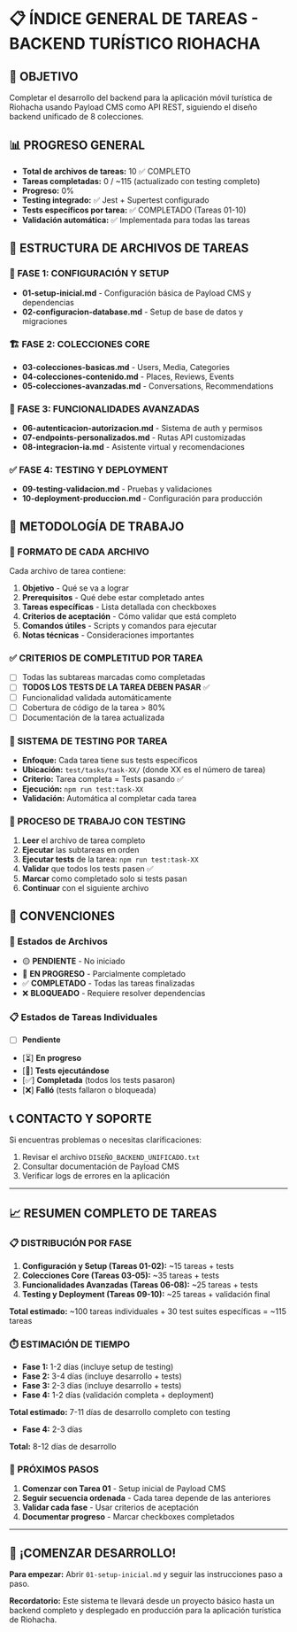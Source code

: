 # 📋 ÍNDICE GENERAL DE TAREAS - BACKEND TURÍSTICO RIOHACHA

## 🎯 OBJETIVO
Completar el desarrollo del backend para la aplicación móvil turística de Riohacha usando Payload CMS como API REST, siguiendo el diseño backend unificado de 8 colecciones.

## 📊 PROGRESO GENERAL
- **Total de archivos de tareas:** 10 ✅ COMPLETO
- **Tareas completadas:** 0 / ~115 (actualizado con testing completo)
- **Progreso:** 0%
- **Testing integrado:** ✅ Jest + Supertest configurado
- **Tests específicos por tarea:** ✅ COMPLETADO (Tareas 01-10)
- **Validación automática:** ✅ Implementada para todas las tareas

## 📁 ESTRUCTURA DE ARCHIVOS DE TAREAS

### 🚀 FASE 1: CONFIGURACIÓN Y SETUP
- **01-setup-inicial.md** - Configuración básica de Payload CMS y dependencias
- **02-configuracion-database.md** - Setup de base de datos y migraciones

### 🏗️ FASE 2: COLECCIONES CORE
- **03-colecciones-basicas.md** - Users, Media, Categories
- **04-colecciones-contenido.md** - Places, Reviews, Events
- **05-colecciones-avanzadas.md** - Conversations, Recommendations

### 🔧 FASE 3: FUNCIONALIDADES AVANZADAS
- **06-autenticacion-autorizacion.md** - Sistema de auth y permisos
- **07-endpoints-personalizados.md** - Rutas API customizadas
- **08-integracion-ia.md** - Asistente virtual y recomendaciones

### ✅ FASE 4: TESTING Y DEPLOYMENT
- **09-testing-validacion.md** - Pruebas y validaciones
- **10-deployment-produccion.md** - Configuración para producción

## 🎯 METODOLOGÍA DE TRABAJO

### 📝 FORMATO DE CADA ARCHIVO
Cada archivo de tarea contiene:
1. **Objetivo** - Qué se va a lograr
2. **Prerequisitos** - Qué debe estar completado antes
3. **Tareas específicas** - Lista detallada con checkboxes
4. **Criterios de aceptación** - Cómo validar que está completo
5. **Comandos útiles** - Scripts y comandos para ejecutar
6. **Notas técnicas** - Consideraciones importantes

### ✅ CRITERIOS DE COMPLETITUD POR TAREA
- [ ] Todas las subtareas marcadas como completadas
- [ ] **TODOS LOS TESTS DE LA TAREA DEBEN PASAR** ✅
- [ ] Funcionalidad validada automáticamente
- [ ] Cobertura de código de la tarea > 80%
- [ ] Documentación de la tarea actualizada

### 🧪 SISTEMA DE TESTING POR TAREA
- **Enfoque:** Cada tarea tiene sus tests específicos
- **Ubicación:** `test/tasks/task-XX/` (donde XX es el número de tarea)
- **Criterio:** Tarea completa = Tests pasando ✅
- **Ejecución:** `npm run test:task-XX`
- **Validación:** Automática al completar cada tarea

### 🔄 PROCESO DE TRABAJO CON TESTING
1. **Leer** el archivo de tarea completo
2. **Ejecutar** las subtareas en orden
3. **Ejecutar tests** de la tarea: `npm run test:task-XX`
4. **Validar** que todos los tests pasen ✅
5. **Marcar** como completado solo si tests pasan
6. **Continuar** con el siguiente archivo

## 🚨 CONVENCIONES

### 📄 Estados de Archivos
- 🟡 **PENDIENTE** - No iniciado
- 🔵 **EN PROGRESO** - Parcialmente completado
- ✅ **COMPLETADO** - Todas las tareas finalizadas
- ❌ **BLOQUEADO** - Requiere resolver dependencias

### 📋 Estados de Tareas Individuales
- [ ] **Pendiente**
- [⏳] **En progreso**
- [🧪] **Tests ejecutándose**
- [✅] **Completada** (todos los tests pasaron)
- [❌] **Falló** (tests fallaron o bloqueada)

## 📞 CONTACTO Y SOPORTE
Si encuentras problemas o necesitas clarificaciones:
1. Revisar el archivo `DISEÑO_BACKEND_UNIFICADO.txt`
2. Consultar documentación de Payload CMS
3. Verificar logs de errores en la aplicación

---

## 📈 RESUMEN COMPLETO DE TAREAS

### 📋 DISTRIBUCIÓN POR FASE
1. **Configuración y Setup (Tareas 01-02):** ~15 tareas + tests
2. **Colecciones Core (Tareas 03-05):** ~35 tareas + tests
3. **Funcionalidades Avanzadas (Tareas 06-08):** ~25 tareas + tests  
4. **Testing y Deployment (Tareas 09-10):** ~25 tareas + validación final

**Total estimado:** ~100 tareas individuales + 30 test suites específicas = ~115 tareas

### ⏱️ ESTIMACIÓN DE TIEMPO
- **Fase 1:** 1-2 días (incluye setup de testing)
- **Fase 2:** 3-4 días (incluye desarrollo + tests)
- **Fase 3:** 2-3 días (incluye desarrollo + tests)
- **Fase 4:** 1-2 días (validación completa + deployment)

**Total estimado:** 7-11 días de desarrollo completo con testing
- **Fase 4:** 2-3 días

**Total:** 8-12 días de desarrollo

### 🎯 PRÓXIMOS PASOS
1. **Comenzar con Tarea 01** - Setup inicial de Payload CMS
2. **Seguir secuencia ordenada** - Cada tarea depende de las anteriores
3. **Validar cada fase** - Usar criterios de aceptación
4. **Documentar progreso** - Marcar checkboxes completados

---

## 🚀 ¡COMENZAR DESARROLLO!

**Para empezar:** Abrir `01-setup-inicial.md` y seguir las instrucciones paso a paso.

**Recordatorio:** Este sistema te llevará desde un proyecto básico hasta un backend completo y desplegado en producción para la aplicación turística de Riohacha.
